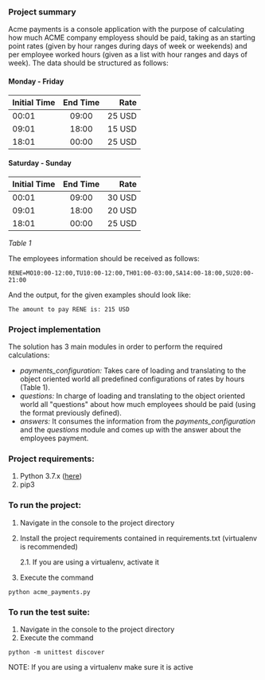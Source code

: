 ### Project summary
Acme payments is a console application with the purpose of calculating how much ACME company employess should be paid, 
taking as an starting point rates (given by hour ranges during days of week or weekends) and per employee worked hours
(given as a list with hour ranges and days of week). The data should be structured as follows:

#### Monday - Friday
| Initial Time  |End Time       | Rate  |
| ------------- |:-------------:| -----:|
| 00:01         | 09:00         | 25 USD|
| 09:01         | 18:00         | 15 USD|
| 18:01         | 00:00         | 25 USD|
#### Saturday - Sunday
| Initial Time  |End Time       | Rate  |
| ------------- |:-------------:| -----:|
| 00:01         | 09:00         | 30 USD|
| 09:01         | 18:00         | 20 USD|
| 18:01         | 00:00         | 25 USD|

_Table 1_

The employees information should be received as follows:

`RENE=MO10:00-12:00,TU10:00-12:00,TH01:00-03:00,SA14:00-18:00,SU20:00-21:00`

And the output, for the given examples should look like:

`The amount to pay RENE is: 215 USD`

### Project implementation
The solution has 3 main modules in order to perform the required calculations:
* *payments_configuration:* Takes care of loading and translating to the object 
oriented world all predefined configurations of rates by hours (Table 1).
* *questions:* In charge of loading and translating to the object oriented world
all "questions" about how much employees should be paid (using the format 
previously defined).
* *answers:* It consumes the information from the *payments_configuration* and 
the *questions* module and comes up with the answer about the employees payment.

### Project requirements:
1. Python 3.7.x ([here](https://www.python.org/downloads/release/python-374/))
2. pip3

### To run the project:
1. Navigate in the console to the project directory
2. Install the project requirements contained in requirements.txt (virtualenv is recommended)

   2.1. If you are using a virtualenv, activate it 
3. Execute the command

`python acme_payments.py`

### To run the test suite:
1. Navigate in the console to the project directory
2. Execute the command

`python -m unittest discover`

NOTE: If you are using a virtualenv make sure it is active
